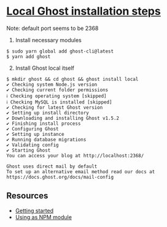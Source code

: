 [Local Ghost installation steps](https://docs.ghost.org/v1.0.0/docs/install-local)
=
Note: default port seems to be 2368

1. Install necessary modules
```
$ sudo yarn global add ghost-cli@latest
$ yarn add ghost
```

2. Install Ghost local itself
```
$ mkdir ghost && cd ghost && ghost install local
✔ Checking system Node.js version
✔ Checking current folder permissions
ℹ Checking operating system [skipped]
ℹ Checking MySQL is installed [skipped]
✔ Checking for latest Ghost version
✔ Setting up install directory
✔ Downloading and installing Ghost v1.5.2
✔ Finishing install process
✔ Configuring Ghost
✔ Setting up instance
✔ Running database migrations
✔ Validating config
✔ Starting Ghost
You can access your blog at http://localhost:2368/

Ghost uses direct mail by default
To set up an alternative email method read our docs at https://docs.ghost.org/docs/mail-config
```

Resources
-
* [Getting started](https://docs.ghost.org/v1.0.0/docs/getting-started-guide)
* [Using as NPM module](https://docs.ghost.org/v1.0.0/docs/using-ghost-as-an-npm-module)